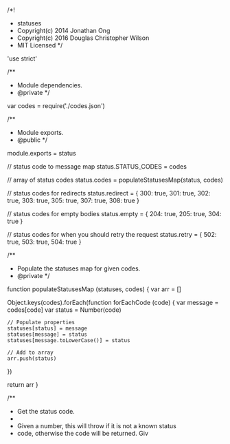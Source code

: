 /*!
 * statuses
 * Copyright(c) 2014 Jonathan Ong
 * Copyright(c) 2016 Douglas Christopher Wilson
 * MIT Licensed
 */

'use strict'

/**
 * Module dependencies.
 * @private
 */

var codes = require('./codes.json')

/**
 * Module exports.
 * @public
 */

module.exports = status

// status code to message map
status.STATUS_CODES = codes

// array of status codes
status.codes = populateStatusesMap(status, codes)

// status codes for redirects
status.redirect = {
  300: true,
  301: true,
  302: true,
  303: true,
  305: true,
  307: true,
  308: true
}

// status codes for empty bodies
status.empty = {
  204: true,
  205: true,
  304: true
}

// status codes for when you should retry the request
status.retry = {
  502: true,
  503: true,
  504: true
}

/**
 * Populate the statuses map for given codes.
 * @private
 */

function populateStatusesMap (statuses, codes) {
  var arr = []

  Object.keys(codes).forEach(function forEachCode (code) {
    var message = codes[code]
    var status = Number(code)

    // Populate properties
    statuses[status] = message
    statuses[message] = status
    statuses[message.toLowerCase()] = status

    // Add to array
    arr.push(status)
  })

  return arr
}

/**
 * Get the status code.
 *
 * Given a number, this will throw if it is not a known status
 * code, otherwise the code will be returned. Giv